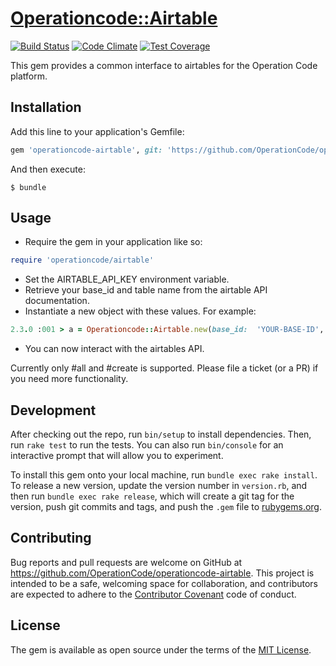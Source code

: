 # [Operationcode::Airtable](https://github.com/OperationCode/operationcode-airtable)

[![Build Status](https://travis-ci.org/OperationCode/operationcode-airtable.svg?branch=master)](https://travis-ci.org/OperationCode/operationcode-airtable)
[![Code Climate](https://codeclimate.com/github/OperationCode/operationcode-airtable/badges/gpa.svg)](https://codeclimate.com/github/OperationCode/operationcode-airtable)
[![Test Coverage](https://codeclimate.com/github/OperationCode/operationcode-airtable/badges/coverage.svg)](https://codeclimate.com/github/OperationCode/operationcode-airtable/coverage)

This gem provides a common interface to airtables for the Operation Code platform.

## Installation

Add this line to your application's Gemfile:

```ruby
gem 'operationcode-airtable', git: 'https://github.com/OperationCode/operationcode-airtable'
```

And then execute:

    $ bundle

## Usage

* Require the gem in your application like so:
```ruby
require 'operationcode/airtable'
```
* Set the AIRTABLE_API_KEY environment variable.
* Retrieve your base_id and table name from the airtable API documentation.
* Instantiate a new object with these values. For example:
```ruby
2.3.0 :001 > a = Operationcode::Airtable.new(base_id:  'YOUR-BASE-ID', table: 'YOUR-TABLE-NAME')
```
* You can now interact with the airtables API.

Currently only #all and #create is supported. Please file a ticket (or a PR) if you need more functionality.

## Development

After checking out the repo, run `bin/setup` to install dependencies. Then, run `rake test` to run the tests. You can also run `bin/console` for an interactive prompt that will allow you to experiment.

To install this gem onto your local machine, run `bundle exec rake install`. To release a new version, update the version number in `version.rb`, and then run `bundle exec rake release`, which will create a git tag for the version, push git commits and tags, and push the `.gem` file to [rubygems.org](https://rubygems.org).

## Contributing

Bug reports and pull requests are welcome on GitHub at https://github.com/OperationCode/operationcode-airtable. This project is intended to be a safe, welcoming space for collaboration, and contributors are expected to adhere to the [Contributor Covenant](http://contributor-covenant.org) code of conduct.


## License

The gem is available as open source under the terms of the [MIT License](http://opensource.org/licenses/MIT).

